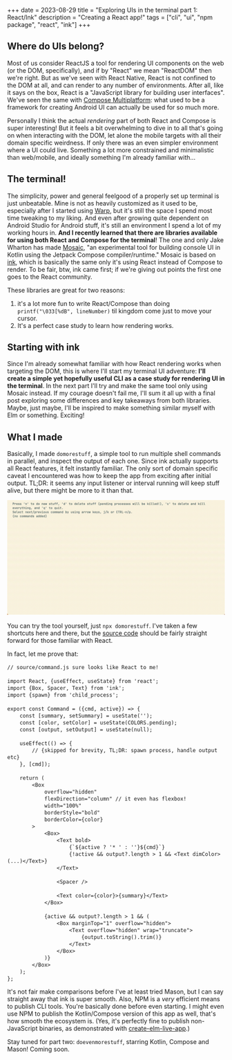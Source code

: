 +++ 
date = 2023-08-29
title = "Exploring UIs in the terminal part 1: React/Ink"
description = "Creating a React app!"
tags = ["cli", "ui", "npm package", "react", "ink"]
+++

## Where do UIs belong?

Most of us consider ReactJS a tool for rendering UI components on the web (or the DOM, specifically), and if by "React" we mean "ReactDOM" then we're right. But as we've seen with React Native, React is not confined to the DOM at all, and can render to any number of environments. After all, like it says on the box, React is a "JavaScript library for building user interfaces". We've seen the same with [Compose Multiplatform](https://www.jetbrains.com/lp/compose-multiplatform/): what used to be a framework for creating Android UI can actually be used for so much more.

Personally I think the actual _rendering_ part of both React and Compose is super interesting! But it feels a bit overwhelming to dive in to all that's going on when interacting with the DOM, let alone the mobile targets with all their domain specific weirdness. If only there was an even simpler environment where a UI could live. Something a lot more constrained and minimalistic than web/mobile, and ideally something I'm already familiar with...

## The terminal!

The simplicity, power and general feelgood of a properly set up terminal is just unbeatable. Mine is not as heavily customized as it used to be, especially after I started using [Warp](https://www.warp.dev/), but it's still the space I spend most time tweaking to my liking. And even after growing quite dependent on Android Studio for Android stuff, it's still an environment I spend a lot of my working hours in. **And I recently learned that there are libraries available for using both React and Compose for the terminal**! The one and only Jake Wharton has made [Mosaic](https://github.com/JakeWharton/mosaic), "an experimental tool for building console UI in Kotlin using the Jetpack Compose compiler/runtime." Mosaic is based on [ink](https://github.com/vadimdemedes/ink), which is basically the same only it's using React instead of Compose to render. To be fair, btw, ink came first; if we're giving out points the first one goes to the React community.

These libraries are great for two reasons:

1. it's a lot more fun to write React/Compose than doing `printf("\033[%dB", lineNumber)` til kingdom come just to move your cursor.
2. It's a perfect case study to learn how rendering works.

## Starting with ink

Since I'm already somewhat familiar with how React rendering works when targeting the DOM, this is where I'll start my terminal UI adventure: **I'll create a simple yet hopefully useful CLI as a case study for rendering UI in the terminal**. In the next part I'll try and make the same tool only using Mosaic instead. If my courage doesn't fail me, I'll sum it all up with a final post exploring some differences and key takeaways from both libraries. Maybe, just maybe, I'll be inspired to make something similar myself with Elm or something. Exciting!

## What I made

Basically, I made `domorestuff`, a simple tool to run multiple shell commands in parallel, and inspect the output of each one. Since ink actually supports all React features, it felt instantly familiar. The only sort of domain specific caveat I encountered was how to keep the app from exciting after initial output. TL;DR: it seems any input listener or interval running will keep stuff alive, but there might be more to it than that.

![`domorestuff`, ink edition](inkdomorestuff.gif)

You can try the tool yourself, just `npx domorestuff`. I've taken a few shortcuts here and there, but the [source code](https://github.com/cekrem/domorestuff) should be fairly straight forward for those familiar with React.

In fact, let me prove that:

```JSX
// source/command.js sure looks like React to me!

import React, {useEffect, useState} from 'react';
import {Box, Spacer, Text} from 'ink';
import {spawn} from 'child_process';

export const Command = ({cmd, active}) => {
	const [summary, setSummary] = useState('');
	const [color, setColor] = useState(COLORS.pending);
	const [output, setOutput] = useState(null);

	useEffect(() => {
		// {skipped for brevity, TL;DR: spawn process, handle output etc}
	}, [cmd]);

	return (
		<Box
			overflow="hidden"
			flexDirection="column" // it even has flexbox!
			width="100%"
			borderStyle="bold"
			borderColor={color}
		>
			<Box>
				<Text bold>
					{`${active ? '* ' : ''}${cmd}`}
					{!active && output?.length > 1 && <Text dimColor> (...)</Text>}
				</Text>

				<Spacer />

				<Text color={color}>{summary}</Text>
			</Box>

			{active && output?.length > 1 && (
				<Box marginTop="1" overflow="hidden">
					<Text overflow="hidden" wrap="truncate">
						{output.toString().trim()}
					</Text>
				</Box>
			)}
		</Box>
	);
};
```

It's not fair make comparisons before I've at least tried Mason, but I can say straight away that ink is super smooth. Also, NPM is a _very_ efficient means to publish CLI tools. You're basically done before even starting. I might even use NPM to publish the Kotlin/Compose version of this app as well, that's how smooth the ecosystem is. (Yes, it's perfectly fine to publish non-JavaScript binaries, as demonstrated with [create-elm-live-app](/posts/create-elm-live-app/#the-simplest-possible-solution-that-actually-works).)

Stay tuned for part two: `doevenmorestuff`, starring Kotlin, Compose and Mason! Coming soon.
